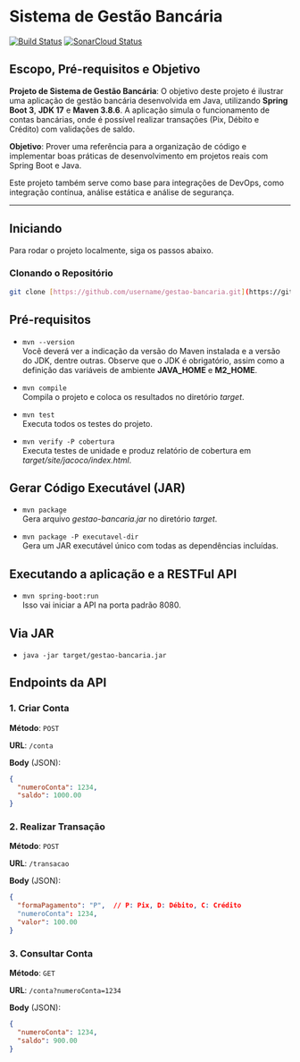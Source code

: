 # Sistema de Gestão Bancária

[![Build Status](https://img.shields.io/badge/Build-Success-green)](https://travis-ci.com)
[![SonarCloud Status](https://sonarcloud.io/api/project_badges/measure?project=example&metric=alert_status)](https://sonarcloud.io)

## Escopo, Pré-requisitos e Objetivo

**Projeto de Sistema de Gestão Bancária**: 
O objetivo deste projeto é ilustrar uma aplicação de gestão bancária desenvolvida em Java, utilizando **Spring Boot 3**, **JDK 17** e **Maven 3.8.6**. A aplicação simula o funcionamento de contas bancárias, onde é possível realizar transações (Pix, Débito e Crédito) com validações de saldo.

**Objetivo**: Prover uma referência para a organização de código e implementar boas práticas de desenvolvimento em projetos reais com Spring Boot e Java. 

Este projeto também serve como base para integrações de DevOps, como integração contínua, análise estática e análise de segurança.

---

## Iniciando

Para rodar o projeto localmente, siga os passos abaixo.

### Clonando o Repositório

```bash
git clone [https://github.com/username/gestao-bancaria.git](https://github.com/Mbwolney/gestaoBancaria.git)
```

## Pré-requisitos

- `mvn --version`<br>
  Você deverá ver a indicação da versão do Maven instalada e
  a versão do JDK, dentre outras. Observe que o JDK é obrigatório, assim como
  a definição das variáveis de ambiente **JAVA_HOME** e **M2_HOME**.

- `mvn compile`<br>
  Compila o projeto e coloca os resultados no diretório _target_.

- `mvn test`<br>
  Executa todos os testes do projeto.

- `mvn verify -P cobertura`<br>
  Executa testes de unidade e produz relatório de
  cobertura em _target/site/jacoco/index.html_.
    
## Gerar Código Executável (JAR)

- `mvn package`<br>
  Gera arquivo _gestao-bancaria.jar_ no diretório _target_.

- `mvn package -P executavel-dir`<br>
  Gera um JAR executável único com todas as dependências incluídas.

## Executando a aplicação e a RESTFul API

- `mvn spring-boot:run`<br>
  Isso vai iniciar a API na porta padrão 8080.

## Via JAR

- `java -jar target/gestao-bancaria.jar`<br>

## Endpoints da API

### 1. Criar Conta

**Método**: `POST`

**URL**: `/conta`

**Body** (JSON):

```json
{
  "numeroConta": 1234,
  "saldo": 1000.00
}
```

### 2. Realizar Transação

**Método**: `POST`

**URL**: `/transacao`

**Body** (JSON):

```json
{
  "formaPagamento": "P",  // P: Pix, D: Débito, C: Crédito
  "numeroConta": 1234,
  "valor": 100.00
}
```

### 3. Consultar Conta

**Método**: `GET`

**URL**: `/conta?numeroConta=1234`

**Body** (JSON):

```json
{
  "numeroConta": 1234,
  "saldo": 900.00
}
```

  

